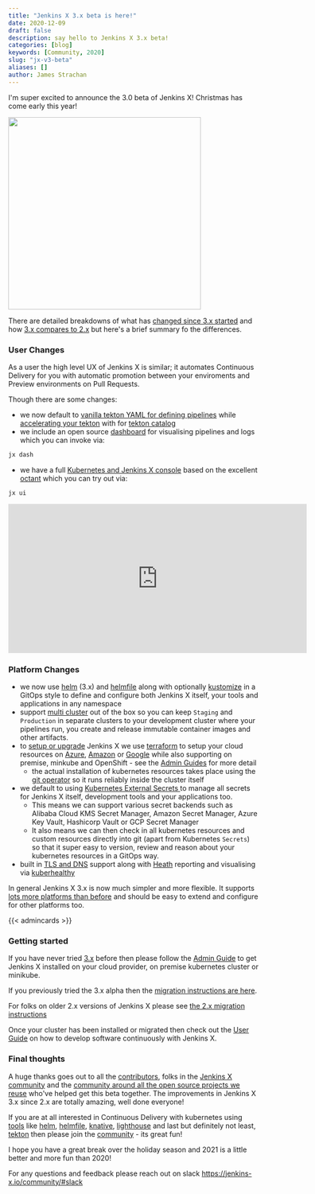 ```yaml
---
title: "Jenkins X 3.x beta is here!"
date: 2020-12-09
draft: false
description: say hello to Jenkins X 3.x beta!
categories: [blog]
keywords: [Community, 2020]
slug: "jx-v3-beta"
aliases: []
author: James Strachan
---
```

 
I'm super excited to announce the 3.0 beta of Jenkins X! Christmas has come early this year! 

<img width="387px" src="/images/jxxx.png">

There are detailed breakdowns of what has [changed since 3.x started](/v3/about/changes/) and how [3.x compares to 2.x](/v3/about/comparison/) but here's a brief summary fo the differences.

### User Changes

As a user the high level UX of Jenkins X is similar; it automates Continuous Delivery for you with automatic promotion between your enviroments and Preview environments on Pull Requests. 

Though there are some changes:

* we now default to [vanilla tekton YAML for defining pipelines](/v3/develop/pipeline-catalog/#source-changes) while [accelerating your tekton](/blog/2020/11/11/accelerate-tekton/) with for [tekton catalog](/v3/develop/pipeline-catalog/#adding-tasks-from-the-tekton-catalog)
* we include an open source [dashboard](/v3/develop/ui/dashboard/) for visualising pipelines and logs which you can invoke via:
```bash 
jx dash
```
* we have a full [Kubernetes and Jenkins X console](/v3/develop/ui/octant/) based on the excellent [octant](https://octant.dev/) which you can try out via:  
```bash 
jx ui
```
            
<iframe width="600" height="300" src="https://www.youtube.com/embed/2LCPHi0BnUg" frameborder="0" allow="accelerometer; autoplay; encrypted-media; gyroscope; picture-in-picture" allowfullscreen></iframe>


### Platform Changes

* we now use [helm](https://helm.sh/) (3.x) and [helmfile](https://github.com/roboll/helmfile) along with optionally [kustomize](https://kustomize.io/) in a GitOps style to define and configure both Jenkins X itself, your tools and applications in any namespace
* support [multi cluster](/v3/admin/guides/multi-cluster/) out of the box so you can keep `Staging` and `Production` in separate clusters to your development cluster where your pipelines run, you create and release immutable container images and other artifacts.
* to [setup or upgrade](/v3/admin/) Jenkins X we use [terraform](https://www.terraform.io/) to setup your cloud resources on [Azure](/v3/admin/platforms/azure/), [Amazon](/v3/admin/platforms/eks/) or [Google](/v3/admin/platforms/google/) while also supporting on premise, minkube and OpenShift - see the [Admin Guides](/v3/admin/) for more detail
  * the actual installation of kubernetes resources takes place using the [git operator](/v3/admin/guides/operator/) so it runs reliably inside the cluster itself
* we default to using [Kubernetes External Secrets
](https://github.com/external-secrets/kubernetes-external-secrets) to manage all secrets for Jenkins X itself, development tools and your applications too. 
  * This means we can support various secret backends such as Alibaba Cloud KMS Secret Manager, Amazon Secret Manager, Azure Key Vault, Hashicorp Vault or GCP Secret Manager
  * It also means we can then check in all kubernetes resources and custom resources directly into git (apart from Kubernetes `Secrets`) so that it super easy to version, review and reason about your kubernetes resources in a GitOps way.
* built in [TLS and DNS](/v3/admin/guides/tls_dns/) support along with [Heath](/v3/admin/guides/health/) reporting and visualising via [kuberhealthy](https://github.com/Comcast/kuberhealthy) 

In general Jenkins X 3.x is now much simpler and more flexible. It supports [lots more platforms than before](/v3/admin/) and should be easy to extend and configure for other platforms too.

{{< admincards >}}


### Getting started

If you have never tried [3.x](/v3/about/) before then please follow the [Admin Guide](/v3/admin/) to get Jenkins X installed on your cloud provider, on premise kubernetes cluster or minikube.

If you previously tried the 3.x alpha then the [migration instructions are here](/v3/admin/guides/migrate/v3-alpha/).

For folks on older 2.x versions of Jenkins X please see [the 2.x migration instructions](/v3/admin/guides/migrate/v2/)


Once your cluster has been installed or migrated then check out the [User Guide](/v3/develop/) on how to develop software continuously with Jenkins X.


### Final thoughts

A huge thanks goes out to all the [contributors](/community/#contributors), folks in the [Jenkins X community](/community/) and the [community around all the open source projects we reuse](/v3/about/overview/projects/) who've helped get this beta together. The improvements in Jenkins X 3.x since 2.x are totally amazing, well done everyone!

If you are at all interested in Continuous Delivery with kubernetes using [tools](/v3/about/overview/projects/) like [helm](https://helm.sh/), [helmfile](https://github.com/roboll/helmfile), [knative](https://knative.dev/),  [lighthouse](https://github.com/jenkins-x/lighthouse) and last but definitely not least, [tekton](https://github.com/tektoncd/cli)  then please join the [community](/community/) - its great fun!

I hope you have a great break over the holiday season and 2021 is a little better and more fun than 2020!

For any questions and feedback please reach out on slack https://jenkins-x.io/community/#slack
